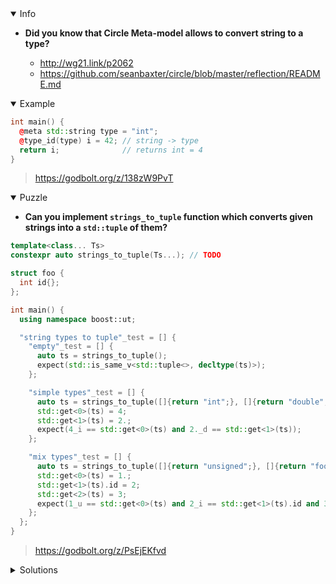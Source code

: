 <details open><summary>Info</summary><p>

* **Did you know that Circle Meta-model allows to convert string to a type?**

  * http://wg21.link/p2062
  * https://github.com/seanbaxter/circle/blob/master/reflection/README.md

</p></details><details open><summary>Example</summary><p>

```cpp
int main() {
  @meta std::string type = "int";
  @type_id(type) i = 42; // string -> type
  return i;              // returns int = 4
}
```

> https://godbolt.org/z/138zW9PvT

</p></details><details open><summary>Puzzle</summary><p>

* **Can you implement `strings_to_tuple` function which converts given strings into a `std::tuple` of them?**

```cpp
template<class... Ts>
constexpr auto strings_to_tuple(Ts...); // TODO

struct foo {
  int id{};
};

int main() {
  using namespace boost::ut;

  "string types to tuple"_test = [] {
    "empty"_test = [] {
      auto ts = strings_to_tuple();
      expect(std::is_same_v<std::tuple<>, decltype(ts)>);
    };

    "simple types"_test = [] {
      auto ts = strings_to_tuple([]{return "int";}, []{return "double";});
      std::get<0>(ts) = 4;
      std::get<1>(ts) = 2.;
      expect(4_i == std::get<0>(ts) and 2._d == std::get<1>(ts));
    };

    "mix types"_test = [] {
      auto ts = strings_to_tuple([]{return "unsigned";}, []{return "foo";},[]{return "int";});
      std::get<0>(ts) = 1.;
      std::get<1>(ts).id = 2;
      std::get<2>(ts) = 3;
      expect(1_u == std::get<0>(ts) and 2_i == std::get<1>(ts).id and 3_i == std::get<2>(ts));
    };
  };
}
```

> https://godbolt.org/z/PsEjEKfvd

</p></details><details><summary>Solutions</summary><p>

```cpp
template<class... Ts>
constexpr auto strings_to_tuple(Ts...) {
    return std::tuple<(@type_id(Ts{}()))...>{};
}
```

> https://cpp-tip-of-the-week.godbolt.org/z/xzjP1fWbx
